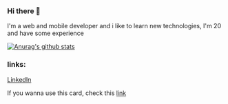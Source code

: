 ### Hi there 👋

I'm a web and mobile developer and i like to learn new technologies, I'm 20 and have some experience

[![Anurag's github stats](https://github-readme-stats.vercel.app/api?username=Alex-Ferreira-Santos&show_icons=true&theme=algolia&count_private=true)](https://github.com/anuraghazra/github-readme-stats)

### links:

[LinkedIn](https://www.linkedin.com/in/alex-ferreira-santos-/) <br>

If you wanna use this card, check this [link](https://github.com/anuraghazra/github-readme-stats)
